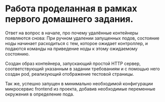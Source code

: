 # Работа проделанная в рамках первого домашнего задания.

Ответ на вопрос в начале, про почему удалённые контейнеры появляются снова:
При ручном удалении запущенных подов, состояние ноды начинает расходиться с тем,
которое ожидает контроллер, и подаются команды на приведение ноды к этому
ожидаемому состоянию.

Создан образ контейнера, запускающий простой HTTP сервер, соответствующий указанным
в задании требованиям и с помощью него создан pod, реализующий отображение тестовой
страницы.

Так же, успешно запущен в минимально необходимой конфигурации микросервис frontend
из проекта, добавив необходимые переменные окружения в определение пода.